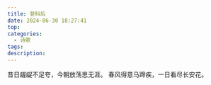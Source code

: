```yaml
---
title: 登科后
date: 2024-06-30 18:27:41
top:
categories:
  - 诗歌
tags:
description:
---
```

昔日龌龊不足夸，今朝放荡思无涯。
春风得意马蹄疾，一日看尽长安花。